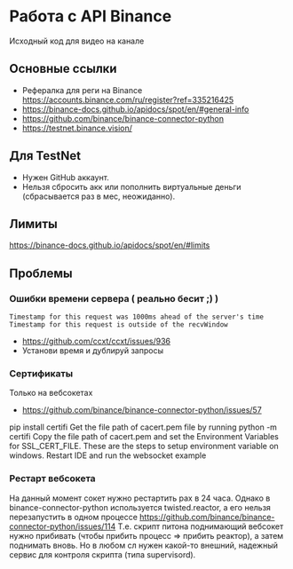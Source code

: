 # Работа с API Binance

Исходный код для видео на канале 

## Основные ссылки
- Рефералка для реги на Binance https://accounts.binance.com/ru/register?ref=335216425
- https://binance-docs.github.io/apidocs/spot/en/#general-info
- https://github.com/binance/binance-connector-python
- https://testnet.binance.vision/

## Для TestNet

- Нужен GitHub аккаунт.
- Нельзя сбросить акк или пополнить виртуальные деньги (сбрасывается раз в мес, неожиданно).

## Лимиты

https://binance-docs.github.io/apidocs/spot/en/#limits


## Проблемы

### Ошибки времени сервера ( реально бесит ;) )
```shell script
Timestamp for this request was 1000ms ahead of the server's time
Timestamp for this request is outside of the recvWindow
```
- https://github.com/ccxt/ccxt/issues/936
- Установи время и дублируй запросы

### Сертификаты

Только на вебсокетах
- https://github.com/binance/binance-connector-python/issues/57

pip install certifi
Get the file path of cacert.pem file by running python -m certifi
Copy the file path of cacert.pem and set the Environment Variables for SSL_CERT_FILE. These are the steps to setup environment variable on windows.
Restart IDE and run the websocket example

### Рестарт вебсокета

На данный момент сокет нужно рестартить рах в 24 часа. Однако в binance-connector-python
используется twisted.reactor, а его нельзя перезапустить в одном процессе
https://github.com/binance/binance-connector-python/issues/114
Т.е. скрипт питона поднимающий вебсокет нужно прибивать (чтобы прибить процесс => прибить реактор),
а затем поднимать вновь. Но в любом сл нужен какой-то внешний, надежный сервис для контроля скрипта (типа supervisord).
